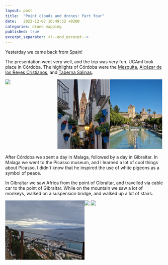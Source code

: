 ```yaml
---
layout: post
title:  "Point clouds and drones: Part four"
date:   2022-12-07 16:49:52 +0200
categories: drone mapping
published: true
excerpt_separator: <!--end_excerpt-->
---
```


Yesterday we came back from Spain!

<!--end_excerpt-->

The presentation went very well, and the trip was very fun.
UCAmI took place in Córdoba. The highlights of Córdoba were the [Mezquita](https://en.wikipedia.org/wiki/Mosque%E2%80%93Cathedral_of_C%C3%B3rdoba), [Alcázar de los Reyes Cristianos](https://en.wikipedia.org/wiki/Alc%C3%A1zar_de_los_Reyes_Cristianos), and [Taberna Salinas](https://tabernasalinas.com/).

<img src="/img/drone/part4/mezquita.jpg" style="width: 33%; float: left">
<img src="/img/drone/part4/flowers.jpg" style="width: 33%; float: left">
<img src="/img/drone/part4/alcazar.jpg" style="width: 33%">

After Córdoba we spent a day in Malaga, followed by a day in Gibraltar.
In Malaga we went to the Picasso museum, and I learned a lot of cool 
things about Picasso. I didn't know that he inspired the use of white
pigeons as a symbol of peace. 

In Gibraltar we saw Africa from the point of Gibraltar, and travelled
via cable car to the point of Gibraltar. While on the mountain we saw
a lot of monkeys, walked on a suspension bridge, and walked up a lot of
stairs. 

<img src="/img/drone/part4/gibraltar_2.jpg" style="width: 50%; float: left">
<img src="/img/drone/part4/gibraltar_1.jpg" style="width: 50%">

<img src="/img/drone/part4/portrait.jpg">
